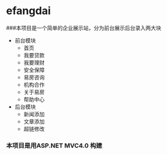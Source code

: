 efangdai
========
###本项目是一个简单的企业展示站，分为前台展示后台录入两大块
* 前台模块
  * 首页
  * 我要贷款
  * 我要理财
  * 安全保障
  * 易房咨询
  * 机构合作
  * 关于易房
  * 帮助中心
* 后台模块
  * 新闻添加
  * 文章添加
  * 超链修改

### 本项目是用ASP.NET MVC4.0 构建
